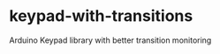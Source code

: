 keypad-with-transitions
=======================

Arduino Keypad library with better transition monitoring
